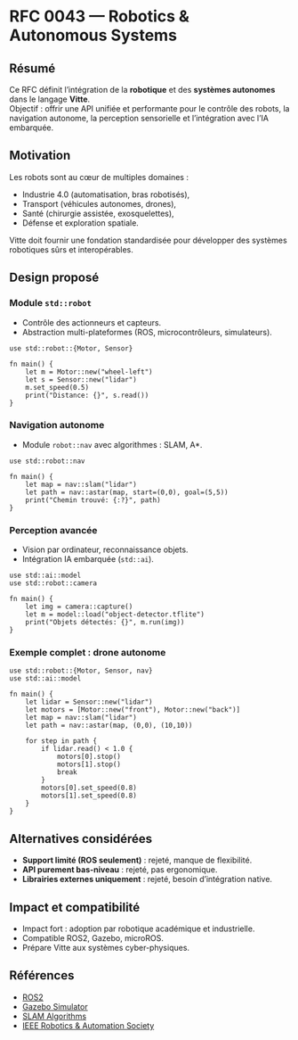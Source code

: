 # RFC 0043 — Robotics & Autonomous Systems

## Résumé
Ce RFC définit l’intégration de la **robotique** et des **systèmes autonomes** dans le langage **Vitte**.  
Objectif : offrir une API unifiée et performante pour le contrôle des robots, la navigation autonome, la perception sensorielle et l’intégration avec l’IA embarquée.

## Motivation
Les robots sont au cœur de multiples domaines :  
- Industrie 4.0 (automatisation, bras robotisés),  
- Transport (véhicules autonomes, drones),  
- Santé (chirurgie assistée, exosquelettes),  
- Défense et exploration spatiale.  

Vitte doit fournir une fondation standardisée pour développer des systèmes robotiques sûrs et interopérables.

## Design proposé

### Module `std::robot`
- Contrôle des actionneurs et capteurs.  
- Abstraction multi-plateformes (ROS, microcontrôleurs, simulateurs).  

```vitte
use std::robot::{Motor, Sensor}

fn main() {
    let m = Motor::new("wheel-left")
    let s = Sensor::new("lidar")
    m.set_speed(0.5)
    print("Distance: {}", s.read())
}
```

### Navigation autonome
- Module `robot::nav` avec algorithmes : SLAM, A*.  

```vitte
use std::robot::nav

fn main() {
    let map = nav::slam("lidar")
    let path = nav::astar(map, start=(0,0), goal=(5,5))
    print("Chemin trouvé: {:?}", path)
}
```

### Perception avancée
- Vision par ordinateur, reconnaissance objets.  
- Intégration IA embarquée (`std::ai`).  

```vitte
use std::ai::model
use std::robot::camera

fn main() {
    let img = camera::capture()
    let m = model::load("object-detector.tflite")
    print("Objets détectés: {}", m.run(img))
}
```

### Exemple complet : drone autonome
```vitte
use std::robot::{Motor, Sensor, nav}
use std::ai::model

fn main() {
    let lidar = Sensor::new("lidar")
    let motors = [Motor::new("front"), Motor::new("back")]
    let map = nav::slam("lidar")
    let path = nav::astar(map, (0,0), (10,10))

    for step in path {
        if lidar.read() < 1.0 {
            motors[0].stop()
            motors[1].stop()
            break
        }
        motors[0].set_speed(0.8)
        motors[1].set_speed(0.8)
    }
}
```

## Alternatives considérées
- **Support limité (ROS seulement)** : rejeté, manque de flexibilité.  
- **API purement bas-niveau** : rejeté, pas ergonomique.  
- **Librairies externes uniquement** : rejeté, besoin d’intégration native.  

## Impact et compatibilité
- Impact fort : adoption par robotique académique et industrielle.  
- Compatible ROS2, Gazebo, microROS.  
- Prépare Vitte aux systèmes cyber-physiques.  

## Références
- [ROS2](https://docs.ros.org/en/foxy/index.html)  
- [Gazebo Simulator](https://gazebosim.org/home)  
- [SLAM Algorithms](https://en.wikipedia.org/wiki/Simultaneous_localization_and_mapping)  
- [IEEE Robotics & Automation Society](https://www.ieee-ras.org/)  
